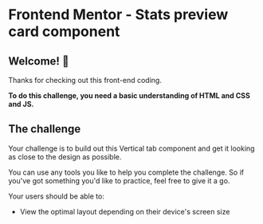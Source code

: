 # Frontend Mentor - Stats preview card component


## Welcome! 👋

Thanks for checking out this front-end coding.


**To do this challenge, you need a basic understanding of HTML and CSS and JS.**

## The challenge

Your challenge is to build out this Vertical tab component and get it looking as close to the design as possible.

You can use any tools you like to help you complete the challenge. So if you've got something you'd like to practice, feel free to give it a go.

Your users should be able to:

- View the optimal layout depending on their device's screen size


